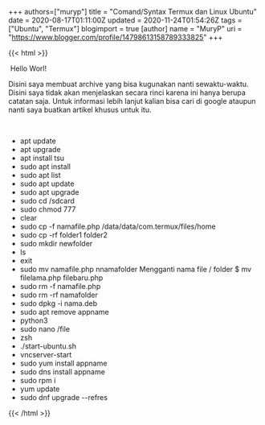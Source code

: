 +++
 authors=["muryp"] 
title = "Comand/Syntax Termux dan Linux Ubuntu"
date = 2020-08-17T01:11:00Z
updated = 2020-11-24T01:54:26Z
tags = ["Ubuntu", "Termux"]
blogimport = true 
[author]
	name = "MuryP"
	uri = "https://www.blogger.com/profile/14798613158789333825"
+++

 {{< html >}} 
<p>&nbsp;Hello Worl!</p><p>Disini saya membuat archive yang bisa kugunakan nanti sewaktu-waktu. Disini saya tidak akan menjelaskan secara rinci karena ini hanya berupa catatan saja. Untuk informasi lebih lanjut kalian bisa cari di google ataupun nanti saya buatkan artikel khusus untuk itu.</p><p><br /></p><ul style="text-align: left;"><li>apt update</li><li>apt upgrade</li><li>apt install tsu</li><li>sudo apt install</li><li>sudo apt list</li><li>sudo apt update</li><li>sudo apt upgrade&nbsp;</li><li>sudo cd /sdcard</li><li>sudo chmod 777</li><li>clear&nbsp;</li><li>sudo cp -f namafile.php /data/data/com.termux/files/home</li><li>sudo cp -rf folder1 folder2</li><li>sudo mkdir newfolder</li><li>ls</li><li>exit</li><li>sudo mv namafile.php nnamafolder  Mengganti nama file / folder  $ mv filelama.php filebaru.php</li><li>sudo rm -f namafile.php&nbsp;</li><li>sudo rm -rf namafolder</li><li>sudo dpkg -i nama.deb</li><li>sudo apt remove appname</li><li>python3</li><li>sudo nano /file</li><li>zsh</li><li>./start-ubuntu.sh</li><li>vncserver-start</li><li>sudo yum install appname</li><li>sudo dns install appname</li><li>sudo rpm i</li><li>yum update</li><li>sudo dnf upgrade --refres</li></ul>
{{< /html >}}
